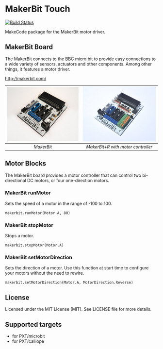 # MakerBit Touch

[![Build Status](https://travis-ci.org/1010Technologies/pxt-makerbit-motor.svg?branch=master)](https://travis-ci.org/1010Technologies/pxt-makerbit-motor)

MakeCode package for the MakerBit motor driver.

## MakerBit Board

The MakerBit connects to the BBC micro:bit to provide easy connections to a wide variety of sensors, actuators and other components. Among other things, it features a motor driver.

http://makerbit.com/

| ![MakerBit](https://github.com/1010Technologies/pxt-makerbit/raw/master/MakerBit.png "MakerBit") | ![MakerBit+R](https://github.com/1010Technologies/pxt-makerbit/raw/master/MakerBit+R.png "MakerBit+R") |
| :----------------------------------------------------------------------------------------------: | :----------------------------------------------------------------------------------------------------: |
|                                            _MakerBit_                                            |                                   _MakerBit+R with motor controller_                                   |

## Motor Blocks

The MakerBit board provides a motor controller that can control two bi-directional DC motors, or four one-direction motors.

### MakerBit runMotor

Sets the speed of a motor in the range of -100 to 100.

```sig
makerbit.runMotor(Motor.A, 80)
```

### MakerBit stopMotor

Stops a motor.

```sig
makerbit.stopMotor(Motor.A)
```

### MakerBit setMotorDirection

Sets the direction of a motor. Use this function at start time to configure your motors without the need to rewire.

```sig
makerbit.setMotorDirection(Motor.A, MotorDirection.Reverse)
```

## License

Licensed under the MIT License (MIT). See LICENSE file for more details.

## Supported targets

- for PXT/microbit
- for PXT/calliope
